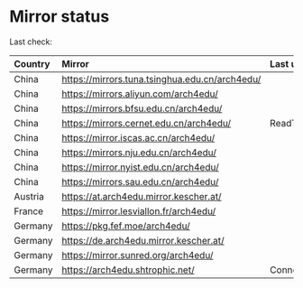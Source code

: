 <script src="./time.js"></script>
# Mirror status
Last check: <script type="text/javascript">localize(1753323510.99676);</script>

|Country|Mirror|Last update|
|:------|:-----|:----------|
|China|https://mirrors.tuna.tsinghua.edu.cn/arch4edu/|<script type="text/javascript">localize(1753296569);</script>|
|China|https://mirrors.aliyun.com/arch4edu/|<script type="text/javascript">localize(1753296569);</script>|
|China|https://mirrors.bfsu.edu.cn/arch4edu/|<script type="text/javascript">localize(1753296569);</script>|
|China|https://mirrors.cernet.edu.cn/arch4edu/|ReadTimeout|
|China|https://mirror.iscas.ac.cn/arch4edu/|<script type="text/javascript">localize(1753296569);</script>|
|China|https://mirrors.nju.edu.cn/arch4edu/|<script type="text/javascript">localize(1753296569);</script>|
|China|https://mirror.nyist.edu.cn/arch4edu/|<script type="text/javascript">localize(1753296569);</script>|
|China|https://mirrors.sau.edu.cn/arch4edu/|<script type="text/javascript">localize(1752994001);</script>|
|Austria|https://at.arch4edu.mirror.kescher.at/|<script type="text/javascript">localize(1753296569);</script>|
|France|https://mirror.lesviallon.fr/arch4edu/|<script type="text/javascript">localize(1753296569);</script>|
|Germany|https://pkg.fef.moe/arch4edu/|<script type="text/javascript">localize(1753296569);</script>|
|Germany|https://de.arch4edu.mirror.kescher.at/|<script type="text/javascript">localize(1753296569);</script>|
|Germany|https://mirror.sunred.org/arch4edu/|<script type="text/javascript">localize(1753296569);</script>|
|Germany|https://arch4edu.shtrophic.net/|ConnectionError|

<script src="./tablefilter/tablefilter.js"></script>
<script src="./table.js"></script>